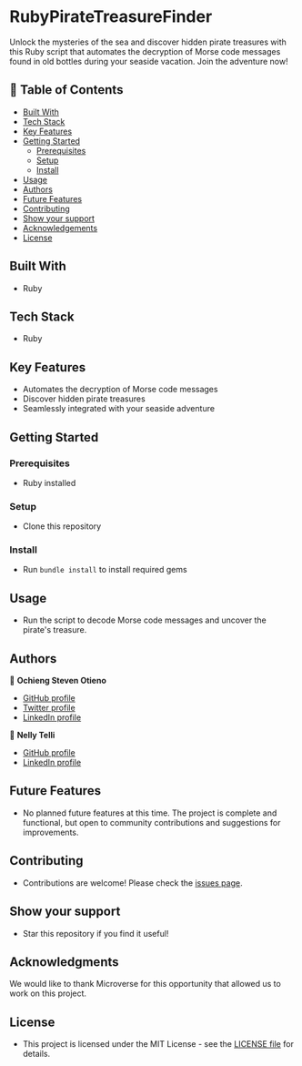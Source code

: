 # RubyPirateTreasureFinder

Unlock the mysteries of the sea and discover hidden pirate treasures with this Ruby script that automates the decryption of Morse code messages found in old bottles during your seaside vacation. Join the adventure now!

## 📗 Table of Contents
- [Built With](#built-with)
- [Tech Stack](#tech-stack)
- [Key Features](#key-features)
- [Getting Started](#getting-started)
  - [Prerequisites](#prerequisites)
  - [Setup](#setup)
  - [Install](#install)
- [Usage](#usage)
- [Authors](#authors)
- [Future Features](#future-features)
- [Contributing](#contributing)
- [Show your support](#support)
- [Acknowledgements](#acknowledgements)
- [License](#license)

## Built With <a name="built-with"></a>
- Ruby

## Tech Stack <a name="tech-stack"></a>
- Ruby

## Key Features <a name="key-features"></a>
- Automates the decryption of Morse code messages
- Discover hidden pirate treasures
- Seamlessly integrated with your seaside adventure

## Getting Started <a name="getting-started"></a>
### Prerequisites <a name="prerequisites"></a>
- Ruby installed

### Setup <a name="setup"></a>
- Clone this repository

### Install <a name="install"></a>
- Run `bundle install` to install required gems

## Usage <a name="usage"></a>
- Run the script to decode Morse code messages and uncover the pirate's treasure.

## Authors <a name="authors"></a>
👤 **Ochieng Steven Otieno**

- [GitHub profile](https://github.com/Ochiengsteven)
- [Twitter profile](https://twitter.com/legringo_madd)
- [LinkedIn profile](https://www.linkedin.com/in/steven-ochieng-a43125179/)

👤 **Nelly Telli**

- [GitHub profile](https://github.com/lily4178993)
- [LinkedIn profile](https://www.linkedin.com/in/nellytelli)

## Future Features <a name="future-features"></a>
- No planned future features at this time. The project is complete and functional, but open to community contributions and suggestions for improvements.

## Contributing <a name="contributing"></a>
- Contributions are welcome! Please check the [issues page](https://github.com/lily4178993/RubyPirateTreasureFinder/issues).

## Show your support <a name="support"></a>
- Star this repository if you find it useful!

## Acknowledgments <a name="acknowledgements"></a>
We would like to thank Microverse for this opportunity that allowed us to work on this project.

## License <a name="license"></a>
- This project is licensed under the MIT License - see the [LICENSE file](./LICENSE) for details.
